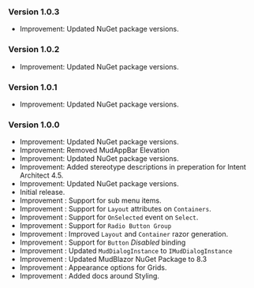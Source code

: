 ### Version 1.0.3

- Improvement: Updated NuGet package versions.

### Version 1.0.2

- Improvement: Updated NuGet package versions.

### Version 1.0.1

- Improvement: Updated NuGet package versions.

### Version 1.0.0

- Improvement: Updated NuGet package versions.
- Improvement: Removed MudAppBar Elevation
- Improvement: Updated NuGet package versions.
- Improvement: Added stereotype descriptions in preperation for Intent Architect 4.5. 
- Improvement: Updated NuGet package versions.
- Initial release.
- Improvement : Support for sub menu items.
- Improvement : Support for `Layout` attributes on `Containers`.
- Improvement : Support for `OnSelected` event on `Select`.
- Improvement : Support for `Radio Button Group`
- Improvement : Improved `Layout` and `Container` razor generation.
- Improvement : Support for `Button` _Disabled_ binding
- Improvement : Updated `MudDialogInstance` to `IMudDialogInstance`
- Improvement : Updated MudBlazor NuGet Package to 8.3
- Improvement : Appearance options for Grids.
- Improvement : Added docs around Styling.
